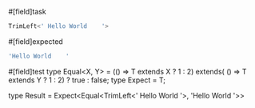 #[field]task
```ts
TrimLeft<' Hello World    '>
```

#[field]expected
```ts
'Hello World    '
```

#[field]test
type Equal<X, Y> = (<T>() => T extends X ? 1 : 2) extends(
    <T>() => T extends Y ? 1 : 2) ? true : false;
type Expect<T extends true> = T;

type Result = Expect<Equal<TrimLeft<' Hello World    '>, 'Hello World    '>>
